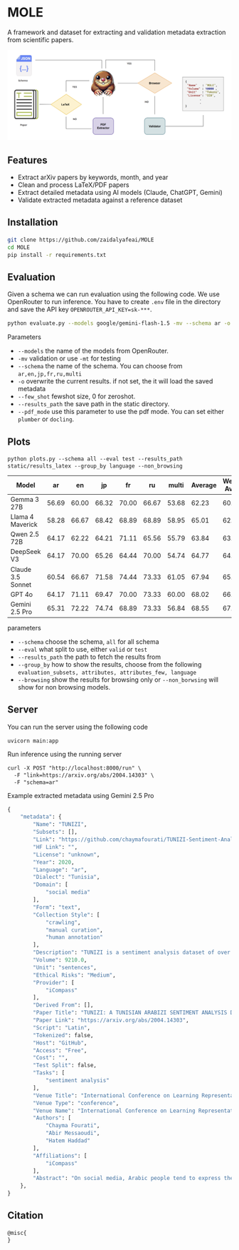# MOLE

A framework and dataset for extracting and validation metadata extraction from scientific papers. 

<img src = "images/pipeline.png" />

## Features
- Extract arXiv papers by keywords, month, and year
- Clean and process LaTeX/PDF papers
- Extract detailed metadata using AI models (Claude, ChatGPT, Gemini)
- Validate extracted metadata against a reference dataset

## Installation
```bash
git clone https://github.com/zaidalyafeai/MOLE
cd MOLE
pip install -r requirements.txt
```

## Evaluation
Given a schema we can run evaluation using the following code. We use OpenRouter to run inference. You have to create `.env` file in the directory and save the API key `OPENROUTER_API_KEY=sk-***`. 
```bash
python evaluate.py --models google/gemini-flash-1.5 -mv --schema ar -o --few_shot 0 --results_path results_latex
```

Parameters

- `--models` the name of the models from OpenRouter.
- `-mv` validation or use `-mt` for testing
- `--schema` the name of the schema. You can choose from `ar,en,jp,fr,ru,multi`
- `-o` overwrite the current results. if not set, the it will load the saved metadata
- `--few_shot` fewshot size, 0 for zeroshot.
- `--results_path` the save path in the static directory. 
- `--pdf_mode` use this parameter to use the pdf mode. You can set either `plumber` or `docling`.

## Plots 

```
python plots.py --schema all --eval test --results_path static/results_latex --group_by language --non_browsing
```

| Model             |   ar  |   en  |   jp  |   fr  |   ru  | multi | Average | Weighted Average |
|-------------------|-------|-------|-------|-------|-------|--------|---------|-------------------|
| Gemma 3 27B       | 56.69 | 60.00 | 66.32 | 70.00 | 66.67 | 53.68  |  62.23  | 60.30             |
| Llama 4 Maverick  | 58.28 | 66.67 | 68.42 | 68.89 | 68.89 | 58.95  |  65.01  | 62.67             |
| Qwen 2.5 72B      | 64.17 | 62.22 | 64.21 | 71.11 | 65.56 | 55.79  |  63.84  | 63.96             |
| DeepSeek V3       | 64.17 | 70.00 | 65.26 | 64.44 | 70.00 | 54.74  |  64.77  | 64.56             |
| Claude 3.5 Sonnet | 60.54 | 66.67 | 71.58 | 74.44 | 73.33 | 61.05  |  67.94  | 65.37             |
| GPT 4o            | 64.17 | 71.11 | 69.47 | 70.00 | 73.33 | 60.00  |  68.02  | 66.68             |
| Gemini 2.5 Pro    | 65.31 | 72.22 | 74.74 | 68.89 | 73.33 | 56.84  |  68.55  | 67.42             |

parameters

- `--schema` choose the schema, `all` for all schema
- `--eval` what split to use, either `valid` or `test`
- `--results_path` the path to fetch the results from
- `--group_by` how to show the results, choose from the following `evaluation_subsets, attributes, attributes_few, language`
- `--browsing` show the results for browsing only or `--non_borwsing` will show for non browsing models.

## Server

You can run the server using the following code

```
uvicorn main:app
```

Run inference using the running server

```
curl -X POST "http://localhost:8000/run" \
  -F "link=https://arxiv.org/abs/2004.14303" \
  -F "schema=ar" 
```

Example extracted metadata using Gemini 2.5 Pro

```python
{
    "metadata": {
        "Name": "TUNIZI",
        "Subsets": [],
        "Link": "https://github.com/chaymafourati/TUNIZI-Sentiment-Analysis-Tunisian-Arabizi-Dataset",
        "HF Link": "",
        "License": "unknown",
        "Year": 2020,
        "Language": "ar",
        "Dialect": "Tunisia",
        "Domain": [
            "social media"
        ],
        "Form": "text",
        "Collection Style": [
            "crawling",
            "manual curation",
            "human annotation"
        ],
        "Description": "TUNIZI is a sentiment analysis dataset of over 9,000 Tunisian Arabizi sentences collected from YouTube comments, preprocessed, and manually annotated by native Tunisian speakers.",
        "Volume": 9210.0,
        "Unit": "sentences",
        "Ethical Risks": "Medium",
        "Provider": [
            "iCompass"
        ],
        "Derived From": [],
        "Paper Title": "TUNIZI: A TUNISIAN ARABIZI SENTIMENT ANALYSIS DATASET",
        "Paper Link": "https://arxiv.org/abs/2004.14303",
        "Script": "Latin",
        "Tokenized": false,
        "Host": "GitHub",
        "Access": "Free",
        "Cost": "",
        "Test Split": false,
        "Tasks": [
            "sentiment analysis"
        ],
        "Venue Title": "International Conference on Learning Representations",
        "Venue Type": "conference",
        "Venue Name": "International Conference on Learning Representations 2020",
        "Authors": [
            "Chayma Fourati",
            "Abir Messaoudi",
            "Hatem Haddad"
        ],
        "Affiliations": [
            "iCompass"
        ],
        "Abstract": "On social media, Arabic people tend to express themselves in their own local dialects. More particularly, Tunisians use the informal way called 'Tunisian Arabizi'. Analytical studies seek to explore and recognize online opinions aiming to exploit them for planning and prediction purposes such as measuring the customer satisfaction and establishing sales and marketing strategies. However, analytical studies based on Deep Learning are data hungry. On the other hand, African languages and dialects are considered low resource languages. For instance, to the best of our knowledge, no annotated Tunisian Arabizi dataset exists. In this paper, we introduce TUNIZI as a sentiment analysis Tunisian Arabizi Dataset, collected from social networks, preprocessed for analytical studies and annotated manually by Tunisian native speakers."
    },
}
```

## Citation

```
@misc{
}
```